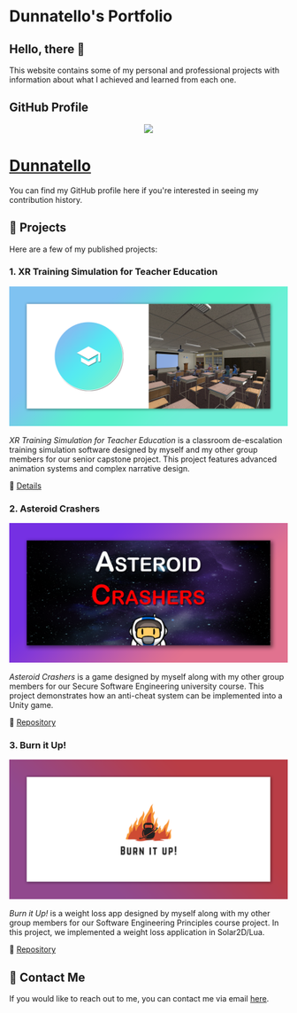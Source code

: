 # Dunnatello's Portfolio
## Hello, there 🌊
This website contains some of my personal and professional projects with information about what I achieved and learned from each one.

## GitHub Profile
<p align="center">
  <kbd><img src="https://avatars.githubusercontent.com/u/11823777" width="400"></kbd>
</p>

# [Dunnatello](https://www.github.com/Dunnatello)
You can find my GitHub profile here if you're interested in seeing my contribution history.

## 🚀 Projects
<p>Here are a few of my published projects:</p>

### 1. XR Training Simulation for Teacher Education
<p align="center"><kbd><img src="images/XRSimulation Graph.png" width="750"></kbd></p>

<p><i>XR Training Simulation for Teacher Education</i> is a classroom de-escalation training simulation software designed by myself and my other group members for our senior capstone project. This project features advanced animation systems and complex narrative design.</p>

📃 [Details](https://dunnatello.github.io/XRSimulation)

### 2. Asteroid Crashers
<p align="center"><kbd><img src="images/AsteroidCrashersGraph.png" width="750"></kbd></p>

<p><i>Asteroid Crashers</i> is a game designed by myself along with my other group members for our Secure Software Engineering university course. This project demonstrates how an anti-cheat system can be implemented into a Unity game.</p>

🤖 [Repository](https://github.com/Dunnatello/AsteroidCrashers/)

### 3. Burn it Up!
<p align="center"><kbd><img src="images/BurnItUp%20Graph.png" width="750"></kbd></p>

<p><i>Burn it Up!</i> is a weight loss app designed by myself along with my other group members for our Software Engineering Principles course project. In this project, we implemented a weight loss application in Solar2D/Lua.</p>

🤖 [Repository](https://github.com/Dunnatello/BurnItUp)

## 📨 Contact Me
If you would like to reach out to me, you can contact me via email [here](mailto:dunnatelloyt@gmail.com).

